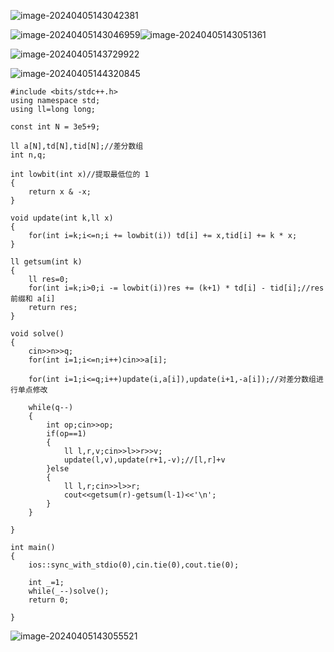 ![image-20240405143042381](C:\Users\set\AppData\Roaming\Typora\typora-user-images\image-20240405143042381.png)

![image-20240405143046959](C:\Users\set\AppData\Roaming\Typora\typora-user-images\image-20240405143046959.png)![image-20240405143051361](C:\Users\set\AppData\Roaming\Typora\typora-user-images\image-20240405143051361.png)

![image-20240405143729922](C:\Users\set\AppData\Roaming\Typora\typora-user-images\image-20240405143729922.png)

![image-20240405144320845](C:\Users\set\AppData\Roaming\Typora\typora-user-images\image-20240405144320845.png)

```
#include <bits/stdc++.h>
using namespace std;
using ll=long long;

const int N = 3e5+9;

ll a[N],td[N],tid[N];//差分数组
int n,q;

int lowbit(int x)//提取最低位的 1
{
	return x & -x;
}

void update(int k,ll x)
{
	for(int i=k;i<=n;i += lowbit(i)) td[i] += x,tid[i] += k * x;
}

ll getsum(int k)
{
	ll res=0;
	for(int i=k;i>0;i -= lowbit(i))res += (k+1) * td[i] - tid[i];//res前缀和 a[i]
	return res;
}

void solve()
{
	cin>>n>>q;
	for(int i=1;i<=n;i++)cin>>a[i];
	
	for(int i=1;i<=q;i++)update(i,a[i]),update(i+1,-a[i]);//对差分数组进行单点修改
	
	while(q--)
	{
		int op;cin>>op;
		if(op==1)
		{
			ll l,r,v;cin>>l>>r>>v;
			update(l,v),update(r+1,-v);//[l,r]+v
		}else
		{
			ll l,r;cin>>l>>r;
			cout<<getsum(r)-getsum(l-1)<<'\n';
		}
	}

}

int main()
{
	ios::sync_with_stdio(0),cin.tie(0),cout.tie(0);
	
	int _=1;
	while(_--)solve();
	return 0;

}
```





![image-20240405143055521](C:\Users\set\AppData\Roaming\Typora\typora-user-images\image-20240405143055521.png)